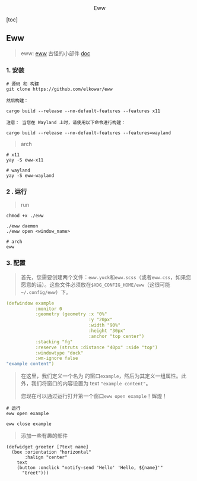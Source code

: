 <center>Eww</center>







[toc]





## Eww

> eww: [eww](https://github.com/elkowar/eww) 古怪的小部件 [doc](https://elkowar.github.io/eww/)





### 1. 安装

```shell
# 源码 和 构建
git clone https://github.com/elkowar/eww

然后构建：

cargo build --release --no-default-features --features x11

注意： 当您在 Wayland 上时，请使用以下命令进行构建：

cargo build --release --no-default-features --features=wayland
```

> arch

```shell
# x11
yay -S eww-x11 

# wayland
yay -S eww-wayland
```







### 2 . 运行

> run

```shell
chmod +x ./eww

./eww daemon
./eww open <window_name>
```

```shell
# arch
eww 
```



### 3.  配置

> 首先，您需要创建两个文件：`eww.yuck`和`eww.scss`（或者`eww.css`，如果您愿意的话）。这些文件必须放在`$XDG_CONFIG_HOME/eww`（这很可能`~/.config/eww`）下。

```yaml
(defwindow example
           :monitor 0
           :geometry (geometry :x "0%"
                               :y "20px"
                               :width "90%"
                               :height "30px"
                               :anchor "top center")
           :stacking "fg"
           :reserve (struts :distance "40px" :side "top")
           :windowtype "dock"
           :wm-ignore false
"example content")

```

> 在这里，我们定义一个名为 的窗口`example`，然后为其定义一组属性。此外，我们将窗口的内容设置为 text `"example content"`。
>
> 您现在可以通过运行打开第一个窗口`eww open example`！辉煌！

```shell
# 运行
eww open example 

eww close example
```



> 添加一些有趣的部件

```shell
(defwidget greeter [?text name]
  (box :orientation "horizontal"
       :halign "center"
    text
    (button :onclick "notify-send 'Hello' 'Hello, ${name}'"
      "Greet")))
```















